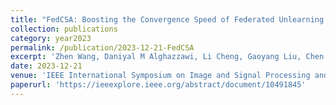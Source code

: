 ```yaml
---
title: "FedCSA: Boosting the Convergence Speed of Federated Unlearning under Data Heterogeneity"
collection: publications
category: year2023
permalink: /publication/2023-12-21-FedCSA
excerpt: 'Zhen Wang, Daniyal M Alghazzawi, Li Cheng, Gaoyang Liu, Chen Wang, Zeng Cheng, Yang Yang'
date: 2023-12-21
venue: 'IEEE International Symposium on Image and Signal Processing and Analysis (ISPA)'
paperurl: 'https://ieeexplore.ieee.org/abstract/document/10491845'
---
```

